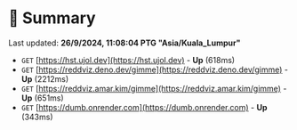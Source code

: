# 📖 Summary
Last updated: **26/9/2024, 11:08:04 PTG "Asia/Kuala_Lumpur"**

- `GET` [https://hst.ujol.dev](https://hst.ujol.dev) - **Up** (618ms)
- `GET` [https://reddviz.deno.dev/gimme](https://reddviz.deno.dev/gimme) - **Up** (2212ms)
- `GET` [https://reddviz.amar.kim/gimme](https://reddviz.amar.kim/gimme) - **Up** (651ms)
- `GET` [https://dumb.onrender.com](https://dumb.onrender.com) - **Up** (343ms)
